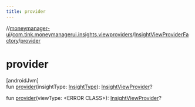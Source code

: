 ```yaml
---
title: provider
---
```

//[moneymanager-ui](../../../index.html)/[com.tink.moneymanagerui.insights.viewproviders](../index.html)/[InsightViewProviderFactory](index.html)/[provider](provider.html)



# provider



[androidJvm]\
fun [provider](provider.html)(insightType: [InsightType](../../com.tink.model.insights/-insight-type/index.html)): [InsightViewProvider](../-insight-view-provider/index.html)?

fun [provider](provider.html)(viewType: &lt;ERROR CLASS&gt;): [InsightViewProvider](../-insight-view-provider/index.html)?




